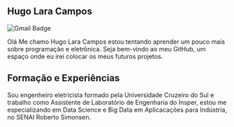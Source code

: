 ## Hugo Lara Campos


![Gmail Badge](https://img.shields.io/badge/-camposhugo029@gmail.com-c71610?style=flat-square&logo=Gmail&logoColor=white&link=mailto:marcelocm1995@gmail.com)

Olá Me chamo Hugo Lara Campos estou tentando aprender um pouco mais sobre programação e eletrônica. Seja bem-vindo ao meu GitHub, um espaço onde eu irei colocar os meus futuros projetos. 

## Formação e Experiências

Sou engenheiro eletricista formado pela Universidade Cruzeiro do Sul e trabalho como Assistente de Laboratório de Engenharia do Insper, estou me especializando em Data Science e Big Data em Aplicacações para Indústria, no SENAI Roberto Simonsen.


